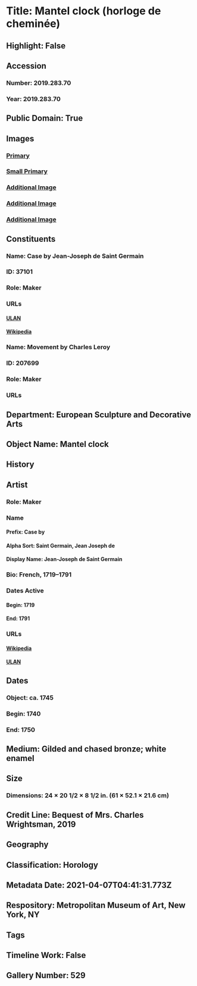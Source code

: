 # Title: Mantel clock (horloge de cheminée)
## Highlight: False
## Accession
### Number: 2019.283.70
### Year: 2019.283.70
## Public Domain: True
## Images
### [Primary](https://images.metmuseum.org/CRDImages/es/original/DP-20708-015.jpg)
### [Small Primary](https://images.metmuseum.org/CRDImages/es/web-large/DP-20708-015.jpg)
### [Additional Image](https://images.metmuseum.org/CRDImages/es/original/DP-20708-016.jpg)
### [Additional Image](https://images.metmuseum.org/CRDImages/es/original/DP-20708-064.jpg)
### [Additional Image](https://images.metmuseum.org/CRDImages/es/original/DP-20708-063.jpg)
## Constituents
### Name: Case by Jean-Joseph de Saint Germain
### ID: 37101
### Role: Maker
### URLs
#### [ULAN](http://vocab.getty.edu/page/ulan/500115618)
#### [Wikipedia](https://www.wikidata.org/wiki/Q52154219)
### Name: Movement by Charles Leroy
### ID: 207699
### Role: Maker
### URLs
## Department: European Sculpture and Decorative Arts
## Object Name: Mantel clock
## History
## Artist
### Role: Maker
### Name
#### Prefix: Case by
#### Alpha Sort: Saint Germain, Jean Joseph de
#### Display Name: Jean-Joseph de Saint Germain
### Bio: French, 1719–1791
### Dates Active
#### Begin: 1719
#### End: 1791
### URLs
#### [Wikipedia](https://www.wikidata.org/wiki/Q52154219)
#### [ULAN](http://vocab.getty.edu/page/ulan/500115618)
## Dates
### Object: ca. 1745
### Begin: 1740
### End: 1750
## Medium: Gilded and chased bronze; white enamel
## Size
### Dimensions: 24 × 20 1/2 × 8 1/2 in. (61 × 52.1 × 21.6 cm)
## Credit Line: Bequest of Mrs. Charles Wrightsman, 2019
## Geography
## Classification: Horology
## Metadata Date: 2021-04-07T04:41:31.773Z
## Respository: Metropolitan Museum of Art, New York, NY
## Tags
## Timeline Work: False
## Gallery Number: 529